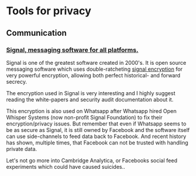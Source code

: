 # Tools for privacy

## Communication

### [Signal, messaging software for all platforms.](https://signal.org/)

Signal is one of the greatest software created in 2000's. It is open source
messaging software which uses double-ratcheting [signal encryption](https://signal.org/docs/)
for very powerful encryption, allowing both perfect historical- and forward
secrecy.

The encryption used in Signal is very interesting and I highly suggest
reading the white-papers and security audit documentation about it. 

This encryption is also used on Whatsapp after Whatsapp hired Open Whisper
Systems (now non-profit Signal Foundation) to fix their encryption/privacy
issues. But remember that even if Whatsapp seems to be as secure as Signal,
it is still owned by Facebook and the software itself can use side-channels
to feed data back to Facebook. And recent history has shown, multiple times,
that Facebook can not be trusted with handling private data.

Let's not go more into Cambridge Analytica, or Facebooks social feed experiments
which could have caused suicides..
